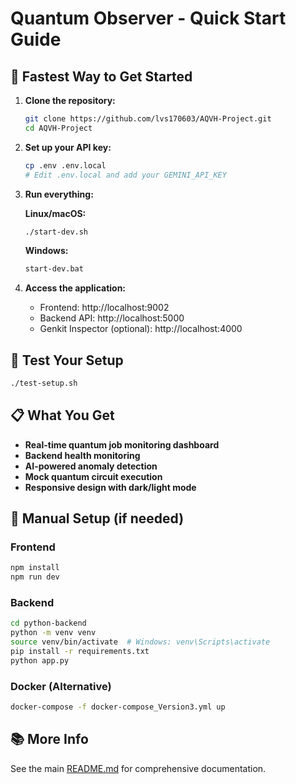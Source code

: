 # Quantum Observer - Quick Start Guide

## 🚀 Fastest Way to Get Started

1. **Clone the repository:**
   ```bash
   git clone https://github.com/lvs170603/AQVH-Project.git
   cd AQVH-Project
   ```

2. **Set up your API key:**
   ```bash
   cp .env .env.local
   # Edit .env.local and add your GEMINI_API_KEY
   ```

3. **Run everything:**
   
   **Linux/macOS:**
   ```bash
   ./start-dev.sh
   ```
   
   **Windows:**
   ```bash
   start-dev.bat
   ```

4. **Access the application:**
   - Frontend: http://localhost:9002
   - Backend API: http://localhost:5000
   - Genkit Inspector (optional): http://localhost:4000

## 🧪 Test Your Setup

```bash
./test-setup.sh
```

## 📋 What You Get

- **Real-time quantum job monitoring dashboard**
- **Backend health monitoring**
- **AI-powered anomaly detection**
- **Mock quantum circuit execution**
- **Responsive design with dark/light mode**

## 🔧 Manual Setup (if needed)

### Frontend
```bash
npm install
npm run dev
```

### Backend
```bash
cd python-backend
python -m venv venv
source venv/bin/activate  # Windows: venv\Scripts\activate
pip install -r requirements.txt
python app.py
```

### Docker (Alternative)
```bash
docker-compose -f docker-compose_Version3.yml up
```

## 📚 More Info

See the main [README.md](README.md) for comprehensive documentation.